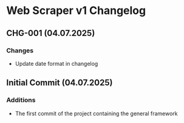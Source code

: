 # Web Scraper v1 Changelog

## CHG-001 (04.07.2025)

### Changes

- Update date format in changelog

## Initial Commit (04.07.2025)

### Additions

- The first commit of the project containing the general framework